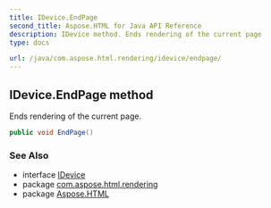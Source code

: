 ```yaml
---
title: IDevice.EndPage
second_title: Aspose.HTML for Java API Reference
description: IDevice method. Ends rendering of the current page
type: docs

url: /java/com.aspose.html.rendering/idevice/endpage/
---
```

## IDevice.EndPage method

Ends rendering of the current page.

```java
public void EndPage()
```

### See Also

* interface [IDevice](../)
* package [com.aspose.html.rendering](../../../com.aspose.html.rendering/)
* package [Aspose.HTML](../../../)
